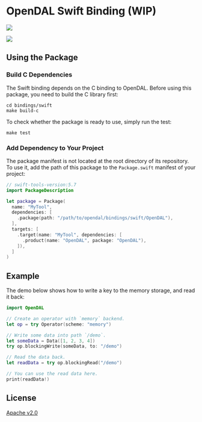 # OpenDAL Swift Binding (WIP)

![](https://img.shields.io/badge/status-unreleased-red)

![](https://github.com/apache/incubator-opendal/assets/5351546/87bbf6e5-f19e-449a-b368-3e283016c887)

## Using the Package

### Build C Dependencies

The Swift binding depends on the C binding to OpenDAL. Before using this package, you need to build the C library first:

```
cd bindings/swift
make build-c
```

To check whether the package is ready to use, simply run the test:

```
make test
```

### Add Dependency to Your Project

The package manifest is not located at the root directory of its repository. To use it, add the path of this package to the `Package.swift` manifest of your project:

```swift
// swift-tools-version:5.7
import PackageDescription

let package = Package(
  name: "MyTool",
  dependencies: [
    .package(path: "/path/to/opendal/bindings/swift/OpenDAL"),
  ],
  targets: [
    .target(name: "MyTool", dependencies: [
      .product(name: "OpenDAL", package: "OpenDAL"),
    ]),
  ]
)
```

## Example

The demo below shows how to write a key to the memory storage, and read it back:

```swift
import OpenDAL

// Create an operator with `memory` backend.
let op = try Operator(scheme: "memory")

// Write some data into path `/demo`.
let someData = Data([1, 2, 3, 4])
try op.blockingWrite(someData, to: "/demo")

// Read the data back.
let readData = try op.blockingRead("/demo")

// You can use the read data here.
print(readData!)
```

## License

[Apache v2.0](https://www.apache.org/licenses/LICENSE-2.0)
